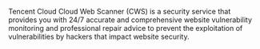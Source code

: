 ﻿Tencent Cloud Cloud Web Scanner (CWS) is a security service that provides you with 24/7 accurate and comprehensive website vulnerability monitoring and professional repair advice to prevent the exploitation of vulnerabilities by hackers that impact website security.
